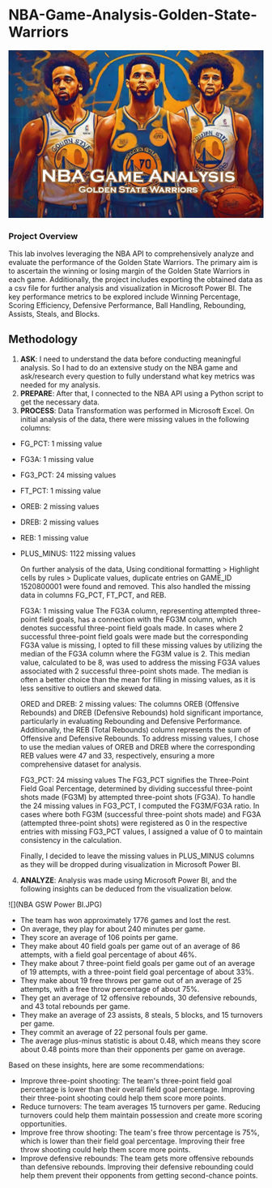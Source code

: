 # NBA-Game-Analysis-Golden-State-Warriors

![](NBA-game-analysis.jpg)

### Project Overview
This lab involves leveraging the NBA API to comprehensively analyze and evaluate the performance of the Golden State Warriors. The primary aim is to ascertain the winning or losing margin of the Golden State Warriors in each game. Additionally, the project includes exporting the obtained data as a csv file for further analysis and visualization in Microsoft Power BI. The key performance metrics to be explored include Winning Percentage, Scoring Efficiency, Defensive Performance, Ball Handling, Rebounding, Assists, Steals, and Blocks.

## Methodology
1. **ASK**: I need to understand the data before conducting meaningful analysis. So I had to do an extensive study on the NBA game and ask/research every question to fully understand what key metrics was needed for my analysis. 
2. **PREPARE**: After that, I connected to the NBA API using a Python script to get the necessary data.
3. **PROCESS**: Data Transformation was performed in Microsoft Excel. On initial analysis of the data, there were missing values in the following columns:
- FG_PCT: 1 missing value
- FG3A: 1 missing value
- FG3_PCT: 24 missing values
- FT_PCT: 1 missing value
- OREB: 2 missing values
- DREB: 2 missing values
- REB: 1 missing value
- PLUS_MINUS: 1122 missing values

  On further analysis of the data, Using conditional formatting > Highlight cells by rules > Duplicate values, duplicate entries on GAME_ID 1520800001 were found and removed. This also handled the missing data in columns FG_PCT, FT_PCT, and REB.
  
  FG3A: 1 missing value
  The FG3A column, representing attempted three-point field goals, has a connection with the FG3M column, which denotes successful three-point field goals made. In cases where 2 successful three-point field goals were made but the corresponding FG3A value is missing, I opted to fill these missing values by utilizing the median of the FG3A column where the FG3M value is 2. This median value, calculated to be 8, was used to address the missing FG3A values associated with 2 successful three-point shots made. The median is often a better choice than the mean for filling in missing values, as it is less sensitive to outliers and skewed data.
  
  ORED and DREB: 2 missing values:
  The columns OREB (Offensive Rebounds) and DREB (Defensive Rebounds) hold significant importance, particularly in evaluating Rebounding and Defensive Performance. Additionally, the REB (Total Rebounds) column represents the sum of Offensive and Defensive Rebounds. To address missing values, I chose to use the median values of OREB and DREB where the corresponding REB values were 47 and 33, respectively, ensuring a more comprehensive dataset for analysis.
  
  FG3_PCT: 24 missing values
  The FG3_PCT signifies the Three-Point Field Goal Percentage, determined by dividing successful three-point shots made (FG3M) by attempted three-point shots (FG3A). To handle the 24 missing values in FG3_PCT, I computed the FG3M/FG3A ratio. In cases where both FG3M (successful three-point shots made) and FG3A (attempted three-point shots) were registered as 0 in the respective entries with missing FG3_PCT values, I assigned a value of 0 to maintain consistency in the calculation.
  
  Finally, I decided to leave the missing values in PLUS_MINUS columns as they will be dropped during visualization in Microsoft Power BI.


4. **ANALYZE**: Analysis was made using Microsoft Power BI, and the following insights can be deduced from the visualization below.

![](NBA GSW Power BI.JPG)

- The team has won approximately 1776 games and lost the rest.
- On average, they play for about 240 minutes per game.
- They score an average of 106 points per game.
- They make about 40 field goals per game out of an average of 86 attempts, with a field goal percentage of about 46%.
- They make about 7 three-point field goals per game out of an average of 19 attempts, with a three-point field goal percentage of about 33%.
- They make about 19 free throws per game out of an average of 25 attempts, with a free throw percentage of about 75%.
- They get an average of 12 offensive rebounds, 30 defensive rebounds, and 43 total rebounds per game.
- They make an average of 23 assists, 8 steals, 5 blocks, and 15 turnovers per game.
- They commit an average of 22 personal fouls per game.
- The average plus-minus statistic is about 0.48, which means they score about 0.48 points more than their opponents per game on average.

Based on these insights, here are some recommendations:

- Improve three-point shooting: The team's three-point field goal percentage is lower than their overall field goal percentage. Improving their three-point shooting could help them score more points.
- Reduce turnovers: The team averages 15 turnovers per game. Reducing turnovers could help them maintain possession and create more scoring opportunities.
- Improve free throw shooting: The team's free throw percentage is 75%, which is lower than their field goal percentage. Improving their free throw shooting could help them score more points.
- Improve defensive rebounds: The team gets more offensive rebounds than defensive rebounds. Improving their defensive rebounding could help them prevent their opponents from getting second-chance points.

